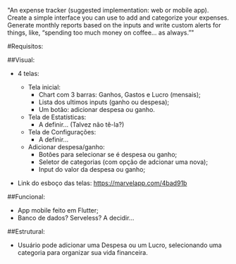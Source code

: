 "An expense tracker (suggested implementation: web or mobile app). Create a simple interface you can use to add and categorize your expenses. Generate monthly reports based on the inputs and write custom alerts for things, like, “spending too much money on coffee… as always.”"

 
#Requisitos:

##Visual:

- 4 telas:
	- Tela inicial:
		- Chart com 3 barras: Ganhos, Gastos e Lucro (mensais);
		- Lista dos ultimos inputs (ganho ou despesa);
		- Um botão: adicionar despesa ou ganho.
	- Tela de Estatísticas:
		- A definir... (Talvez não tê-la?)
	- Tela de Configurações:
		- A definir...
	- Adicionar despesa/ganho:
		- Botões para selecionar se é despesa ou ganho;
		- Seletor de categorias (com opção de adcionar uma nova);
		- Input do valor da despesa ou ganho;

- Link do esboço das telas: https://marvelapp.com/4bad91b

##Funcional:

- App mobile feito em Flutter;
- Banco de dados? Serveless? A decidir...

##Estrutural:

- Usuário pode adicionar uma Despesa ou um Lucro, selecionando uma categoria para organizar sua vida financeira.